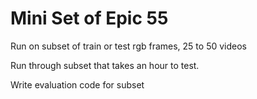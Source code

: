 # Mini Set of Epic 55
Run on subset of train or test rgb frames, 25 to 50 videos

Run through subset that takes an hour to test.

Write evaluation code for subset
